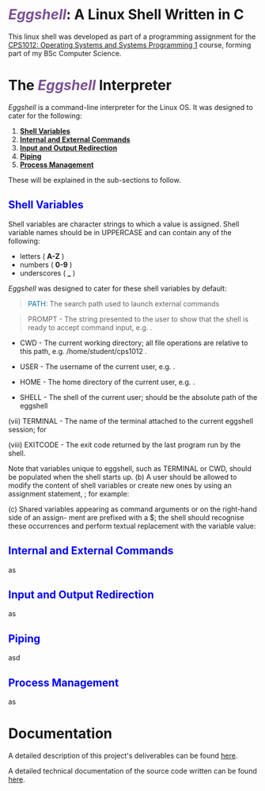 # *<span style="color:#7c5295">Eggshell</span>*: A Linux Shell Written in C

This linux shell was developed as part of a programming assignment for the [CPS1012: Operating Systems and Systems Programming 1](https://www.um.edu.mt/courses/studyunit/CPS1012) course, forming part of my BSc Computer Science.

# The *<span style="color:#7c5295">Eggshell</span>* Interpreter

*Eggshell* is a command-line interpreter for the Linux OS. It was designed to cater for the following:

1. [**Shell Variables**](#shell-variables)
2. [**Internal and External Commands**](#internal-and-external-commands)
3. [**Input and Output Redirection**](#input-and-output-redirection)
4. [**Piping**](#piping)
5. [**Process Management**](#process-management)

These will be explained in the sub-sections to follow.


## <span style="color:blue">Shell Variables</span>

Shell variables are character strings to which a value is assigned. Shell variable names should be in UPPERCASE and can contain any of the following:

- letters ( **A-Z** )
- numbers ( **0-9** )
- underscores ( **_** )

*Eggshell* was designed to cater for these shell variables by default:

> <span style="color:#00719c">PATH</span>: The search path used to launch external commands

> PROMPT	- The string presented to the user to show that the shell is ready to accept
command input, e.g.	.

- CWD	- The current working directory; all file operations are relative to this path, e.g.
/home/student/cps1012 .

- USER	- The username of the current user, e.g.	.
- HOME	- The home directory of the current user, e.g.	.
- SHELL	- The shell of the current user; should be the absolute path of the eggshell
 

(vii) TERMINAL - The name of the terminal attached to the current eggshell session; for
 
(viii) EXITCODE	- The exit code returned by the last program run by the shell.

Note that variables unique to eggshell, such as TERMINAL or CWD, should be populated when the shell starts up.
(b)	A user should be allowed to modify the content of shell variables or create new ones by using
an assignment statement,	; for example:


(c)	Shared variables appearing as command arguments or on the right-hand side of an assign- ment are prefixed with a $; the shell should recognise these occurrences and perform textual replacement with the variable value:
 


## <span style="color:blue">Internal and External Commands</span>

as


## <span style="color:blue">Input and Output Redirection</span>

as


## <span style="color:blue">Piping</span>

asd


## <span style="color:blue">Process Management</span>

as






# Documentation

A detailed description of this project's deliverables can be found [here](https://github.com/tristan-oa/Python-DataStructures-Algorithms1-1st-year/blob/master/Assignment_SPECIFICATION.pdf).

A detailed technical documentation of the source code written can be found [here](https://github.com/tristan-oa/Python-DataStructures-Algorithms1-1st-year/blob/master/DOCUMENTATION.pdf).
